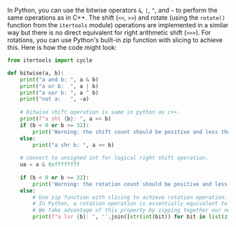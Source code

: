  In Python, you can use the bitwise operators `&`, `|`, `^`, and `~` to perform the same operations as in C++. The shift (`<<`, `>>`) and rotate (using the `rotate()` function from the `itertools` module) operations are implemented in a similar way but there is no direct equivalent for right arithmetic shift (`>>>`). For rotations, you can use Python's built-in zip function with slicing to achieve this. Here is how the code might look:

```python
from itertools import cycle

def bitwise(a, b):
    print("a and b: ", a & b)
    print("a or b:  ", a | b)
    print("a xor b: ", a ^ b)
    print("not a:   ", ~a)
    
    # bitwise shift operation is same in python as c++.
    print(f"a shl {b}: ", a << b) 
    if (b < 0 or b >= 32):
        print('Warning: the shift count should be positive and less than 32')
    else:
        print("a shr b: ", a >> b)  
        
    # convert to unsigned int for logical right shift operation.
    ua = a & 0xffffffff 
    
    if (b < 0 or b >= 32):
        print('Warning: the rotation count should be positive and less than 32')
    else:  
        # Use zip function with slicing to achieve rotation operation.
        # In Python, a rotation operation is essentially equivalent to repeated concatenation of the number.
        # We take advantage of this property by zipping together our number with itself, then taking every b-th element.
        print(f"a lsr {b}: ", ''.join([str(int(bit)) for bit in list(zip(*cycle(str(ua))))[b::len(str(ua))]]) )  
```
